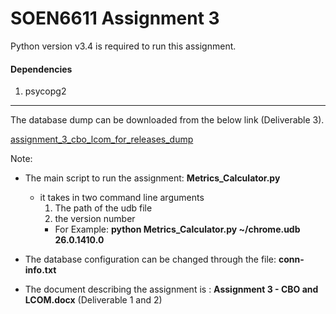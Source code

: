 # SOEN6611 Assignment 3

Python version v3.4 is required to run this assignment.

#### Dependencies

1. psycopg2

****
The database dump can be downloaded from the below link (Deliverable 3).

[assignment_3_cbo_lcom_for_releases_dump](https://onedrive.live.com/redir?resid=241a18bb0bb4b492%212284)

Note:

* The main script to run the assignment:  **Metrics_Calculator.py**
  - it takes in two command line arguments
    1. The path of the udb file
    2. the version number
    - For Example: **python Metrics_Calculator.py ~/chrome.udb 26.0.1410.0**
  
* The database configuration can be changed through the file: **conn-info.txt**
* The document describing the assignment is : **Assignment 3 - CBO and LCOM.docx** (Deliverable 1 and 2)
